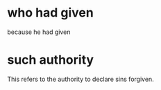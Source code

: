 
# who had given
because he had given

# such authority
This refers to the authority to declare sins forgiven.